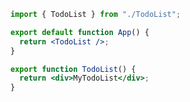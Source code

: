 
```jsx App.jsx active
import { TodoList } from "./TodoList";

export default function App() {
  return <TodoList />;
}

```

```jsx TodoList.jsx
export function TodoList() {
  return <div>MyTodoList</div>;
}
```
